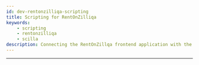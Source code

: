 ```yaml
---
id: dev-rentonzilliqa-scripting
title: Scripting for RentOnZilliqa
keywords:
    - scripting
    - rentonzilliqa
    - scilla
description: Connecting the RentOnZillqa frontend application with the Scilla contract
---
```


---
